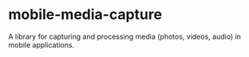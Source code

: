 # mobile-media-capture
A library for capturing and processing media (photos, videos, audio) in mobile applications.
